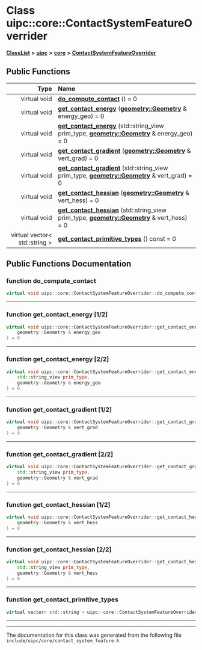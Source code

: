 

# Class uipc::core::ContactSystemFeatureOverrider



[**ClassList**](annotated.md) **>** [**uipc**](namespaceuipc.md) **>** [**core**](namespaceuipc_1_1core.md) **>** [**ContactSystemFeatureOverrider**](classuipc_1_1core_1_1_contact_system_feature_overrider.md)










































## Public Functions

| Type | Name |
| ---: | :--- |
| virtual void | [**do\_compute\_contact**](#function-do_compute_contact) () = 0<br> |
| virtual void | [**get\_contact\_energy**](#function-get_contact_energy-12) ([**geometry::Geometry**](classuipc_1_1geometry_1_1_geometry.md) & energy\_geo) = 0<br> |
| virtual void | [**get\_contact\_energy**](#function-get_contact_energy-22) (std::string\_view prim\_type, [**geometry::Geometry**](classuipc_1_1geometry_1_1_geometry.md) & energy\_geo) = 0<br> |
| virtual void | [**get\_contact\_gradient**](#function-get_contact_gradient-12) ([**geometry::Geometry**](classuipc_1_1geometry_1_1_geometry.md) & vert\_grad) = 0<br> |
| virtual void | [**get\_contact\_gradient**](#function-get_contact_gradient-22) (std::string\_view prim\_type, [**geometry::Geometry**](classuipc_1_1geometry_1_1_geometry.md) & vert\_grad) = 0<br> |
| virtual void | [**get\_contact\_hessian**](#function-get_contact_hessian-12) ([**geometry::Geometry**](classuipc_1_1geometry_1_1_geometry.md) & vert\_hess) = 0<br> |
| virtual void | [**get\_contact\_hessian**](#function-get_contact_hessian-22) (std::string\_view prim\_type, [**geometry::Geometry**](classuipc_1_1geometry_1_1_geometry.md) & vert\_hess) = 0<br> |
| virtual vector&lt; std::string &gt; | [**get\_contact\_primitive\_types**](#function-get_contact_primitive_types) () const = 0<br> |




























## Public Functions Documentation




### function do\_compute\_contact 

```C++
virtual void uipc::core::ContactSystemFeatureOverrider::do_compute_contact () = 0
```




<hr>



### function get\_contact\_energy [1/2]

```C++
virtual void uipc::core::ContactSystemFeatureOverrider::get_contact_energy (
    geometry::Geometry & energy_geo
) = 0
```




<hr>



### function get\_contact\_energy [2/2]

```C++
virtual void uipc::core::ContactSystemFeatureOverrider::get_contact_energy (
    std::string_view prim_type,
    geometry::Geometry & energy_geo
) = 0
```




<hr>



### function get\_contact\_gradient [1/2]

```C++
virtual void uipc::core::ContactSystemFeatureOverrider::get_contact_gradient (
    geometry::Geometry & vert_grad
) = 0
```




<hr>



### function get\_contact\_gradient [2/2]

```C++
virtual void uipc::core::ContactSystemFeatureOverrider::get_contact_gradient (
    std::string_view prim_type,
    geometry::Geometry & vert_grad
) = 0
```




<hr>



### function get\_contact\_hessian [1/2]

```C++
virtual void uipc::core::ContactSystemFeatureOverrider::get_contact_hessian (
    geometry::Geometry & vert_hess
) = 0
```




<hr>



### function get\_contact\_hessian [2/2]

```C++
virtual void uipc::core::ContactSystemFeatureOverrider::get_contact_hessian (
    std::string_view prim_type,
    geometry::Geometry & vert_hess
) = 0
```




<hr>



### function get\_contact\_primitive\_types 

```C++
virtual vector< std::string > uipc::core::ContactSystemFeatureOverrider::get_contact_primitive_types () const = 0
```




<hr>

------------------------------
The documentation for this class was generated from the following file `include/uipc/core/contact_system_feature.h`

